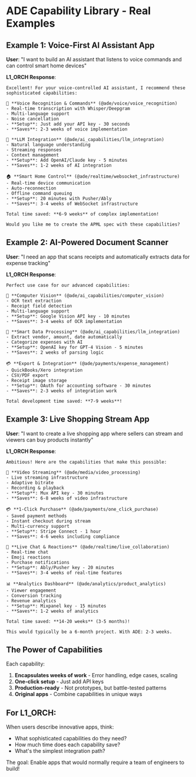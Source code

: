 # ADE Capability Library - Real Examples

## Example 1: Voice-First AI Assistant App

**User**: "I want to build an AI assistant that listens to voice commands and can control smart home devices"

**L1_ORCH Response**:
```
Excellent! For your voice-controlled AI assistant, I recommend these sophisticated capabilities:

🎤 **Voice Recognition & Commands** (@ade/voice/voice_recognition)
- Real-time transcription with Whisper/Deepgram
- Multi-language support
- Noise cancellation
- **Setup**: Just add your API key - 30 seconds
- **Saves**: 2-3 weeks of voice implementation

🤖 **LLM Integration** (@ade/ai_capabilities/llm_integration)
- Natural language understanding
- Streaming responses
- Context management
- **Setup**: Add OpenAI/Claude key - 5 minutes
- **Saves**: 1-2 weeks of AI integration

🏠 **Smart Home Control** (@ade/realtime/websocket_infrastructure)
- Real-time device communication
- Auto-reconnection
- Offline command queuing
- **Setup**: 20 minutes with Pusher/Ably
- **Saves**: 3-4 weeks of WebSocket infrastructure

Total time saved: **6-9 weeks** of complex implementation!

Would you like me to create the APML spec with these capabilities?
```

## Example 2: AI-Powered Document Scanner

**User**: "I need an app that scans receipts and automatically extracts data for expense tracking"

**L1_ORCH Response**:
```
Perfect use case for our advanced capabilities:

📸 **Computer Vision** (@ade/ai_capabilities/computer_vision)
- OCR text extraction
- Receipt field detection
- Multi-language support
- **Setup**: Google Vision API key - 10 minutes
- **Saves**: 3-4 weeks of OCR implementation

💾 **Smart Data Processing** (@ade/ai_capabilities/llm_integration)
- Extract vendor, amount, date automatically
- Categorize expenses with AI
- **Setup**: OpenAI key for GPT-4 Vision - 5 minutes
- **Saves**: 2 weeks of parsing logic

💳 **Export & Integration** (@ade/payments/expense_management)
- QuickBooks/Xero integration
- CSV/PDF export
- Receipt image storage
- **Setup**: OAuth for accounting software - 30 minutes
- **Saves**: 2-3 weeks of integration work

Total development time saved: **7-9 weeks**!
```

## Example 3: Live Shopping Stream App

**User**: "I want to create a live shopping app where sellers can stream and viewers can buy products instantly"

**L1_ORCH Response**:
```
Ambitious! Here are the capabilities that make this possible:

🎥 **Video Streaming** (@ade/media/video_processing)
- Live streaming infrastructure
- Adaptive bitrate
- Recording & playback
- **Setup**: Mux API key - 30 minutes
- **Saves**: 6-8 weeks of video infrastructure

💳 **1-Click Purchase** (@ade/payments/one_click_purchase)
- Saved payment methods
- Instant checkout during stream
- Multi-currency support
- **Setup**: Stripe Connect - 1 hour
- **Saves**: 4-6 weeks including compliance

💬 **Live Chat & Reactions** (@ade/realtime/live_collaboration)
- Real-time chat
- Emoji reactions
- Purchase notifications
- **Setup**: Ably/Pusher key - 20 minutes
- **Saves**: 3-4 weeks of real-time features

📊 **Analytics Dashboard** (@ade/analytics/product_analytics)
- Viewer engagement
- Conversion tracking
- Revenue analytics
- **Setup**: Mixpanel key - 15 minutes
- **Saves**: 1-2 weeks of analytics

Total time saved: **14-20 weeks** (3-5 months)!

This would typically be a 6-month project. With ADE: 2-3 weeks.
```

## The Power of Capabilities

Each capability:
1. **Encapsulates weeks of work** - Error handling, edge cases, scaling
2. **One-click setup** - Just add API keys
3. **Production-ready** - Not prototypes, but battle-tested patterns
4. **Original apps** - Combine capabilities in unique ways

## For L1_ORCH:

When users describe innovative apps, think:
- What sophisticated capabilities do they need?
- How much time does each capability save?
- What's the simplest integration path?

The goal: Enable apps that would normally require a team of engineers to build!